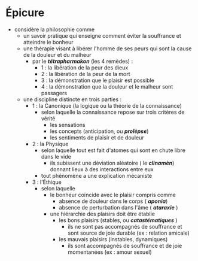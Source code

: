# Épicure

- considère la philosophie comme
  - un savoir pratique qui enseigne comment éviter la souffrance et atteindre le bonheur
  - une thérapie visant à libérer l'homme de ses peurs qui sont la cause de la douleur et du malheur
    - par le ***tétrapharmakon*** (les 4 remèdes) :
      - 1 : la libération de la peur des dieux
      - 2 : la libération de la peur de la mort
      - 3 : la démonstration que le plaisir est possible
      - 4 : la démonstration que la douleur et le malheur sont passagers
  - une discipline distincte en trois parties :
    - 1 : la Canonique (la logique ou la théorie de la connaissance)
      - selon laquelle la connaissance repose sur trois critères de vérité
        - les sensations
        - les concepts (anticipation, ou ***prolèpse***)
        - les sentiments de plaisir et de douleur
    - 2 : la Physique
      - selon laquelle tout est fait d'atomes qui sont en chute libre dans le vide
        - ils subissent une déviation aléatoire ( le ***clinamèn***) donnant lieux à des interactions entre eux
      - tout phénomène a une explication mécaniste
    - 3 : l'Éthique
      - selon laquelle
        - le bonheur coïncide avec le plaisir compris comme
          - absence de douleur dans le corps ( ***aponia***)
          - absence de perturbation dans l'âme ( ***ataraxie*** )
        - une hiérarchie des plaisirs doit être établie
          - les bons plaisirs (stables, ou ***catastématiques*** )
            - ils ne sont pas accompagnés de souffrance et sont source de joie durable (ex : relation amicale)
          - les mauvais plaisirs (instables, dynamiques)
            - ils sont accompagnés de souffrance et de joie momentanées (ex : amour sexuel)

